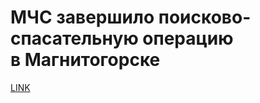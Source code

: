 # МЧС завершило поисково-спасательную операцию в Магнитогорске 



[LINK](https://varlamov.ru/3251183.html)